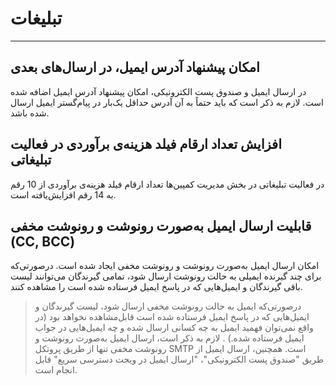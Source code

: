 # تبلیغات
------------------------------
## امکان پیشنهاد آدرس ایمیل، در ارسال‌های بعدی    
در ارسال ایمیل و صندوق پست الکترونیکی، امکان پیشنهاد آدرس ایمیل اضافه شده است. لازم به ذکر است که باید حتماً به آن آدرس حداقل یک‌بار در پیام‌گستر ایمیل ارسال شده باشد. 



## افزایش تعداد ارقام فیلد هزینه‌ی برآوردی در فعالیت تبلیغاتی 

در فعالیت تبلیغاتی در بخش مدیریت کمپین‌ها تعداد ارقام فیلد هزینه‌‌ی برآوردی از 10 رقم به 14 رقم افزایش‌یافته است.


## قابلیت ارسال ایمیل به‌صورت رونوشت و رونوشت مخفی (CC, BCC) 

امکان ارسال ایمیل به‌صورت رونوشت و رونوشت مخفی ایجاد شده است. درصورتی‌که برای چند گیرنده ایمیلی به حالت رونوشت ارسال شود، تمامی گیرندگان می‌توانند لیست باقی گیرندگان و ایمیل‌هایی که در پاسخ ایمیل فرستاده شده است را مشاهده کنند.  

> درصورتی‌که ایمیل به حالت رونوشت مخفی ارسال شود، لیست گیرندگان و ایمیل‌هایی که در پاسخ ایمیل فرستاده شده است قابل‌مشاهده نخواهد بود (در واقع نمی‌توان فهمید ایمیل به چه کسانی ارسال شده و چه ایمیل‌هایی در جواب ایمیل فرستاده شده.) . لازم به ذکر است، ارسال ایمیل به‌صورت رونوشت و رونوشت مخفی تنها از طریق پروتکل SMTP است. همچنین، ارسال ایمیل از طریق "صندوق پست الکترونیکی"، "ارسال ایمیل در ویجت دسترسی سریع" قابل انجام است.
